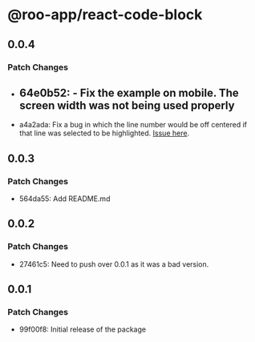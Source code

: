 # @roo-app/react-code-block

## 0.0.4

### Patch Changes

- ## 64e0b52: - Fix the example on mobile. The screen width was not being used properly
- a4a2ada: Fix a bug in which the line number would be off centered if that line was selected to be highlighted. [Issue here](https://github.com/croossin/react-code-block/issues/10).

## 0.0.3

### Patch Changes

- 564da55: Add README.md

## 0.0.2

### Patch Changes

- 27461c5: Need to push over 0.0.1 as it was a bad version.

## 0.0.1

### Patch Changes

- 99f00f8: Initial release of the package
